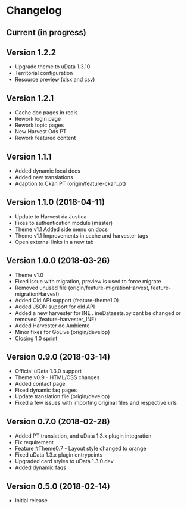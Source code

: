 # Changelog

## Current (in progress)

## Version 1.2.2
- Upgrade theme to uData 1.3.10
- Territorial configuration
- Resource preview (xlsx and csv)


## Version 1.2.1
- Cache doc pages in redis
- Rework login page
- Rework topic pages
- New Harvest Ods PT
- Rework featured content

## Version 1.1.1
- Added dynamic local docs
- Added new translations
- Adaption to Ckan PT (origin/feature-ckan_pt)

## Version 1.1.0 (2018-04-11)
- Update to Harvest da Justica
- Fixes to authentication module (master)
- Theme v1.1 Added side menu on docs
- Theme v1.1 Improvements in cache and harvester tags
- Open external links in a new tab

## Version 1.0.0 (2018-03-26)
- Theme v1.0
- Fixed issue with migration, preview is used to force migrate
- Removed unused file (origin/feature-migrationHarvest, feature-migrationHarvest)
- Added Old API support (feature-theme1.0)
- Added JSON support for old API
- Added a new harvester for INE . ineDatasets.py cant be changed or removed (feature-harvester_INE)
- Added Harvester do Ambiente
- Minor fixes for GoLive (origin/develop)
- Closing 1.0 sprint

## Version 0.9.0 (2018-03-14)
- Official uData 1.3.0 support
- Theme v0.9 - HTML/CSS changes
- Added contact page
- Fixed dynamic faq pages
- Update translation file (origin/develop)
- Fixed a few issues with importing original files and respective urls

## Version 0.7.0 (2018-02-28)

- Added PT translation, and uData 1.3.x plugin integration
- Fix requirement
- Feature #Theme0.7 - Layout style changed to orange
- Fixed uData 1.3.x plugin entrypoints
- Upgraded card styles to uData 1.3.0.dev
- Added dynamic faqs

## Version 0.5.0 (2018-02-14)

- Initial release
